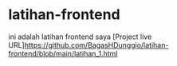 # latihan-frontend
ini adalah latihan frontend saya
[Project live URL]https://github.com/BagasHDunggio/latihan-frontend/blob/main/latihan_1.html
